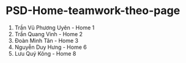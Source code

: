 # PSD-Home-teamwork-theo-page

1. Trần Vũ Phương Uyên - Home 1
2. Trần Quang Vinh - Home 2
3. Đoàn Minh Tân - Home 3
4. Nguyễn Duy Hưng - Home 6
5. Lưu Quý Kông - Home 8
